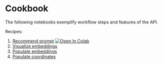 # Cookbook

The following notebooks exemplify workflow steps and features of the API.

Recipes:

1. [Recommend prompt](./recommend_prompt.ipynb) [![Open In Colab](https://colab.research.google.com/assets/colab-badge.svg)](https://colab.research.google.com/github/IBM/responsible-prompting-api/blob/develop/cookbook/recommend_prompt.ipynb)
2. [Visualize embeddings](./visualize_embeddings.ipynb)
3. [Populate embeddings](./populate_embeddings.ipynb)
4. [Populate coordinates](./populate_coordinates.ipynb)
